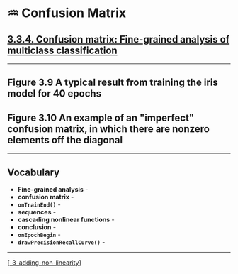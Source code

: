 # ♒️ Confusion Matrix

## [**3.3.4.** Confusion matrix: Fine-grained analysis of multiclass classification](https://livebook.manning.com/book/deep-learning-with-javascript/chapter-3/1)

---

## **Figure 3.9** A typical result from training the iris model for 40 epochs

## **Figure 3.10** An example of an "imperfect" confusion matrix, in which there are nonzero elements off the diagonal

---

## **Vocabulary**

- **Fine-grained analysis** -
- **confusion matrix** -
- **`onTrainEnd()`** -
- **sequences** -
- **cascading nonlinear functions** -
- **conclusion** -
- **`onEpochBegin`** -
- **`drawPrecisionRecallCurve()`** -

---
[[_3_adding-non-linearity]]

[//begin]: # "Autogenerated link references for markdown compatibility"
[_3_adding-non-linearity]: ../_3_adding-non-linearity.md "♒️ NON-LINEARITY"
[//end]: # "Autogenerated link references"